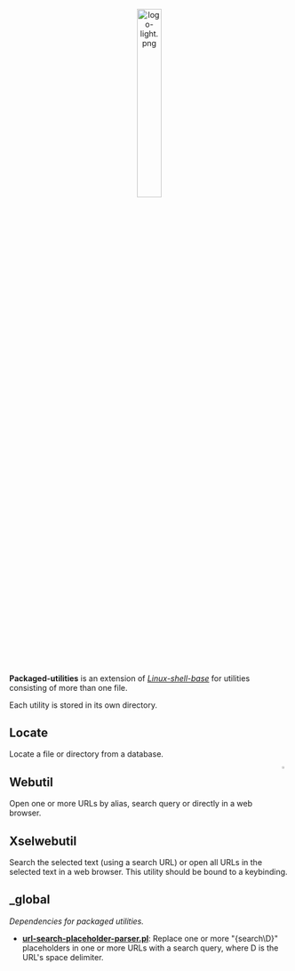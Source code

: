
<p align='center'>
  <img src='https://raw.githubusercontent.com/linux-shell-base/linux-shell-base/images/logo-light.png' width='29.5%' alt='logo-light.png'>
</p>
<br>

**Packaged-utilities** is an extension of [*Linux-shell-base*][linux-shell-base] for utilities consisting of more than one file.

Each utility is stored in its own directory.

## Locate

Locate a file or directory from a database.

<img src='/../images/gold-star.png' width='2.5%' align='right' disabled='true'>

## Webutil

Open one or more URLs by alias, search query or directly in a web browser.

## Xselwebutil

Search the selected text (using a search URL) or open all URLs in the selected text in a web browser. This utility should be bound to a keybinding.

## _global

*Dependencies for packaged utilities.*

* [**url-search-placeholder-parser.pl**][url-search-placeholder-parser.pl]: Replace one or more "{search\D}" placeholders in one or more URLs with a search query, where D is the URL's space delimiter.



[linux-shell-base]: https://github.com/linux-shell-base/linux-shell-base

[url-search-placeholder-parser.pl]: https://github.com/linux-shell-base/packaged-utilities/blob/master/_global/url-search-placeholder-parser.pl
